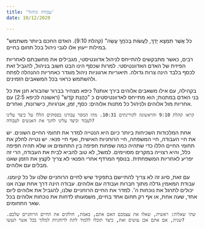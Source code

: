 ```yaml
---
title: 'עבודה וניהול'
date: 10/12/2020

---
```


"כֹּל אֲשֶׁר תִּמְצָא יָדְךָ, לַעֲשׂוֹת בְּכֹחֲךָ עֲשֵׂה" (קהלת 9:10). האדם החכם ביותר משתמש במילות ייעוץ אלו לגבי ניהול בכל תחום בחיים.

רבים, כאשר מתבקשים להתייחס לניהול אדוונטיסטי, מגבילים את מחשבתם לאחריות הפיזית של האדם האדוונטיסטי. למרות שכסף הינו הבט חשוב בניהול, להגביל זאת לכסף בלבד הינה צרות גדולה. תיאוריות ארגוניות ניהול מוגדר כאחריות ההנהלה לפתח ולהשתמש כראוי בכל המשאבים הזמינים.

בקהילה, עם אילו משאבים אלוהים בירך אותנו? כיפא מצהיר בברור שהבורא חנן את כל בני האדם במתנות; הוא מתייחס לאדוונטיסטים כ "כְהֻנַּת קֹדֶשׁ" (ראשונה לכיפא 2:5) עם אחריות מול אלוהים ולניהול כל מתנות אלוהים: כסף, זמן, אנרגיות, כישרונות, ואחרים.

`קראו קהלת 9:10 והראשונה לקורינתים 10:31. מהו המסר עבורנו בפסוקים הללו על כיצד עלינו לעבוד וכיצד עלינו לחנך את האנשים לעבודה?`

אחת המלכודות השכיחות ביותר כיום היא הנטייה למדר את תחומי החיים השונים. יש את חיי העבודה, חיי המשפחה, חיי הרוחניות האישית, ואף חיי פנאי. יש נטייה לחלק את תחומי החיים הללו כדי שתהיה כמה שפחות חפיפה בין התחומים או שלא תהיה חפיפה כלל, והיא רצוייה במקרים מסויימים. למשל, לא טוב להביא לבית את העבודה, הרי זה יפריע לאחריות המשפחתית. בנוסף המרדף אחרי הפנאי לא צריך לקצץ את הזמן שאנו מבלים עם אלוהים.

עם זאת, סיוג זה לא צריך להתיישם בתפקיד שיש לחיים הרוחניים שלנו על כל קיומנו. עבודת המאמין גדלה מתוך חברות ועבודה עם אלוהים. עבודה הינה דרך אחת שבה אנו יכולים לתרגל את נוכחות ה'. למדר את החיים הרוחניים שלנו, להגביל את אלוהים ליום אחד, שעה אחת, או אף רק תחום אחד בחיים, משמעותו לדחות את נוכחות אלוהים בכל שאר התחומים.

`שתי שאלות: ראשית, שאלו את עצמכם האם אתם, באמת, חולקים את החיים הרוחניים שלכם. שנית, אם אתם אכן עושים זאת, כיצד תוכלו ללמוד לתת לרוחניות למלוך בכל אשר תעשו?`